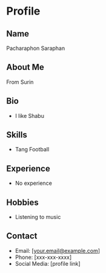 # Profile

## Name  
Pacharaphon Saraphan

## About Me  
From Surin

## Bio  
- I like Shabu

## Skills  
- Tang Football

## Experience  
- No experience

## Hobbies  
- Listening to music

## Contact  
- Email: [your.email@example.com]  
- Phone: [xxx-xxx-xxxx]  
- Social Media: [profile link]
